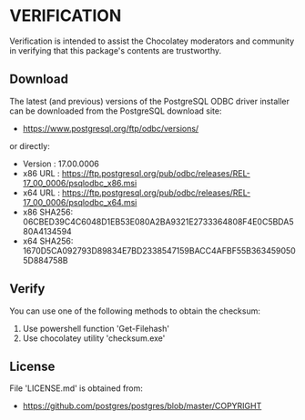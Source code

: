 # VERIFICATION
Verification is intended to assist the Chocolatey moderators and community in verifying that this package's contents are trustworthy.

## Download
The latest (and previous) versions of the PostgreSQL ODBC driver installer can be downloaded from the PostgreSQL download site:
- https://www.postgresql.org/ftp/odbc/versions/

or directly:
- Version   : 17.00.0006
- x86 URL   : https://ftp.postgresql.org/pub/odbc/releases/REL-17_00_0006/psqlodbc_x86.msi
- x64 URL   : https://ftp.postgresql.org/pub/odbc/releases/REL-17_00_0006/psqlodbc_x64.msi
- x86 SHA256: 06CBED39C4C6048D1EB53E080A2BA9321E2733364808F4E0C5BDA580A4134594
- x64 SHA256: 1670D5CA092793D89834E7BD2338547159BACC4AFBF55B3634590505D884758B

## Verify
You can use one of the following methods to obtain the checksum:
1. Use powershell function 'Get-Filehash'
2. Use chocolatey utility 'checksum.exe'


## License
File 'LICENSE.md' is obtained from:
- https://github.com/postgres/postgres/blob/master/COPYRIGHT

